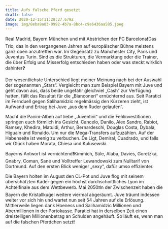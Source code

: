 ```yaml
---
title: Aufs falsche Pferd gesetzt
draft: false
date: 2020-12-15T11:28:27.679Z
image: img/8eba9a83-9992-4b7a-8bc4-c9e6436aa585.jpeg
---
```

Real Madrid, Bayern München und mit Abstrichen der FC Barcelona❗️Das Trio, das in den vergangenen Jahren auf europäischer Bühne meistens ganz oben anzutreffen war. Im Gegensatz zu Manchester City, Paris und Juventus Turin. Sind es die Strukturen, die Vermarktung oder die Trainer, die über Erfolg und Misserfolg entschieden haben oder was steckt wirklich dahinter❓

Der wesentlichste Unterschied liegt meiner Meinung nach bei der Auswahl der sogenannten „Stars“. Vergleicht man zum Beispiel Bayern mit Juve und geht davon aus, dass  beide ungefähr gleichviel „Cash“ zur Verfügung hatten, fällt das Resultat für die „Bianconeri“ ernüchternd aus. Seit Paratici im Fernduell gegen Salihamidzic regelmässig den Kürzeren zieht, ist Aufwand und Ertrag bei Juve „aus dem Ruder gelaufen“.

Macht die Panini-Alben auf liebe „Juventini“ und die Fehlinvestitionen springen euch förmlich ins Gesicht. Cancelo, Danilo, Alex Sandro, Rabiot, Ramsey, Khedira, Matuidi, Arthur, Bernardeschi, Douglas Costa, Dybala, Higuain und Ronaldo. Um nur die Mega-Transfers aufzuzählen. Auf der Habenseite ist wenig zu verbuchen. De Ligt, Demiral, Cuadrado,  und falls wir Glück haben Morata, Chiesa und Kulusewski.

Bayerns Antwort ist vernichtend❗️Kimmich, Süle, Alaba, Davies, Goretzka, Gnabry, Coman, Sané und Volltreffer Lewandowski  zum Nulltarif von Dortmund. Auf den ersten Blick weniger „sexy“, dafür umso effizienter.

Die Bayern holten im August den CL-Pot und Juve flog mit seinem überschätzten Kader gegen ein höchst durchschnittliches Lyon im Achtelfinale aus dem Wettbewerb. Mai 2050❗️In der Zwischenzeit haben die Bayern die Kristallkugel weitere viermal abgeräumt. Juve träumt indessen weiter vor sich hin und wartet nun seit 54 Jahren auf die Erlösung. Mittlerweile liegen dank Hoeness und Salihamidzic Millionen und Abermillionen in der Portokasse. Paratici hat in derselben Zeit einen dreistelligen Millionenbetrag an Schulden angehäuft. So läuft es, wenn man auf die falschen Pferdchen setzt❗️